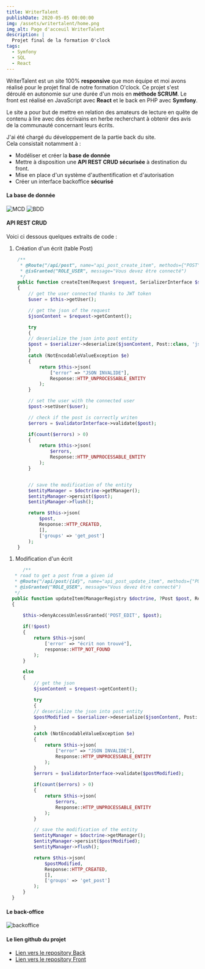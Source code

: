 ```yaml
---
title: WriterTalent
publishDate: 2020-05-05 00:00:00
img: /assets/writertalent/home.png
img_alt: Page d'acceuil WriterTalent
description: |
  Projet final de la formation O'clock
tags:
  - Symfony
  - SQL
  - React
---
```


WriterTalent est un site 100% **responsive** que mon équipe et moi avons réalisé pour le projet final de notre formation O'clock. Ce projet s'est déroulé en autonomie sur une durée d'un mois en **méthode SCRUM**. Le front est réalisé en JavaScript avec **React** et le back en PHP avec **Symfony**.  
  
Le site a pour but de mettre en relation des amateurs de lecture en quête de contenu à lire avec des écrivains en herbe recherchant à obtenir des avis de la communauté concernant leurs écrits.  
  
J'ai été chargé du développement de la partie back du site.  
Cela consistait notamment à :

- Modéliser et créer la **base de donnée**
- Mettre à disposition une **API REST CRUD sécurisée** à destination du front.
- Mise en place d'un système d'authentification et d'autorisation
- Créer un interface backoffice **sécurisé**

#### La base de donnée  

![MCD](/assets/writertalent/MCD.png) ![BDD](/assets/writertalent/BDD.png)

#### API REST CRUD  

Voici ci dessous quelques extraits de code :  

1) Création d'un écrit (table Post)

```php
    /**
     * @Route("/api/post", name="api_post_create_item", methods={"POST"})
     * @isGranted("ROLE_USER", message="Vous devez être connecté")
     */
    public function createItem(Request $request, SerializerInterface $serializer, ManagerRegistry $doctrine, ValidatorInterface $validatorInterface)
    {
        // get the user connected thanks to JWT token 
        $user = $this->getUser();

        // get the json of the request
        $jsonContent = $request->getContent();

        try 
        {
        // deserialize the json into post entity
        $post = $serializer->deserialize($jsonContent, Post::class, 'json');
        } 
        catch (NotEncodableValueException $e) 
        {
            return $this->json(
                ["error" => "JSON INVALIDE"],
                Response::HTTP_UNPROCESSABLE_ENTITY
            );
        }

        // set the user with the connected user 
        $post->setUser($user);

        // check if the post is correctly writen 
        $errors = $validatorInterface->validate($post);

        if(count($errors) > 0)
        {
            return $this->json(
                $errors, 
                Response::HTTP_UNPROCESSABLE_ENTITY
            );
        }


        // save the modification of the entity
        $entityManager = $doctrine->getManager();
        $entityManager->persist($post);
        $entityManager->flush();

        return $this->json(
            $post,
            Response::HTTP_CREATED,
            [],
            ['groups' => 'get_post']
        );
    }
```  

1) Modification d'un écrit  

```php
      /**
   * road to get a post from a given id
   * @Route("/api/post/{id}", name="api_post_update_item", methods={"PUT"})
   * @isGranted("ROLE_USER", message="Vous devez être connecté")
   */
  public function updateItem(ManagerRegistry $doctrine, ?Post $post, Request $request, SerializerInterface $serializer, ValidatorInterface $validatorInterface)
  {

      $this->denyAccessUnlessGranted('POST_EDIT', $post);
      
      if(!$post) 
      {
          return $this->json(
              ['error' => "écrit non trouvé"],
              response::HTTP_NOT_FOUND
          );
      }

      else
      {
          // get the json
          $jsonContent = $request->getContent();

          try 
          {
          // deserialize the json into post entity
          $postModified = $serializer->deserialize($jsonContent, Post::class, 'json', ['object_to_populate' => $post]);

          } 
          catch (NotEncodableValueException $e) 
          {
              return $this->json(
                  ["error" => "JSON INVALIDE"],
                  Response::HTTP_UNPROCESSABLE_ENTITY
              );
          }
          $errors = $validatorInterface->validate($postModified);

          if(count($errors) > 0)
          {
              return $this->json(
                  $errors, 
                  Response::HTTP_UNPROCESSABLE_ENTITY
              );
          }

          // save the modification of the entity
          $entityManager = $doctrine->getManager();
          $entityManager->persist($postModified);
          $entityManager->flush();

          return $this->json(
              $postModified,
              Response::HTTP_CREATED,
              [],
              ['groups' => 'get_post']
          );
      }
  }
```

#### Le back-office  

![backoffice](/assets/writertalent/backoffice.png)

#### Le lien github du projet

- [Lien vers le repository Back](https://github.com/Gauthier14/WriterTalent-back "Lien vers le repository Back")
- [Lien vers le repository Front](https://github.com/Gauthier14/WriterTalent-front "Lien vers le repository Front")
